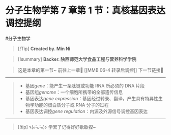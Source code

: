# 分子生物学第 7 章第 1 节：真核基因表达调控提纲
#分子生物学 


> [!Tip] **Created by. Min Ni**

> [!summary] **Backer. 陕西师范大学食品工程与营养科学学院**

> 这是本章的第一节~
> 前往上一章🚀 [[MMB 06-4 转录后调控]]
> 下一节链接🔗

---

>- 基因*gene*：能产生一条肽链或功能 RNA 所必须的 DNA 片段
>- 基因组*genome*：一个细胞所携带的全部遗传信息
>- 基因表达*gene expression*：基因经过转录、翻译，产生具有特异性生物学功能的蛋白质分子或 RNA 分子的过程
>- 基因表达调控*gene regulation*：内源及外源信号调控基因表达

---
> [!tip] ٩(๑˃̵ᴗ˂̵๑)۶ 学累了记得好好歇歇捏~
